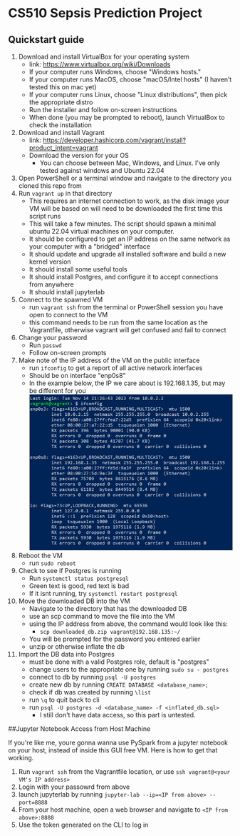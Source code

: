# CS510 Sepsis Prediction Project

## Quickstart guide

1. Download and install VirtualBox for your operating system
    - link: https://www.virtualbox.org/wiki/Downloads
    - If your computer runs Windows, choose "Windows hosts."
    - If your computer runs MacOS, choose "macOS/Intel hosts" (I haven’t tested this on mac yet)
    - If your computer runs Linux, choose "Linux distributions", then pick the appropriate distro
    - Run the installer and follow on-screen instructions
    - When done (you may be prompted to reboot), launch VirtualBox to check the installation
2. Download and install Vagrant
    - link: https://developer.hashicorp.com/vagrant/install?product_intent=vagrant
    - Download the version for your OS
        - You can choose between Mac, Windows, and Linux. I've only tested against windows and Ubuntu 22.04
3. Open PowerShell or a terminal window and navigate to the directory you cloned this repo from
4. Run `vagrant up` in that directory
    - This requires an internet connection to work, as the disk image your VM will be based on will need to be downloaded the first time this script runs
    - This will take a few minutes. The script should spawn a minimal ubuntu 22.04 virtual machines on your computer. 
    - It should be configured to get an IP address on the same network as your computer with a "bridged" interface
    - It should update and upgrade all installed software and build a new kernel version
    - It should install some useful tools
    - It should install Postgres, and configure it to accept connections from anywhere
    - It should install jupyterlab
5. Connect to the spawned VM
    - run `vagrant ssh` from the terminal or PowerShell session you have open to connect to the VM
    - this command needs to be run from the same location as the Vagrantfile, otherwise vagrant will get confused and fail to connect
6. Change your password 
    - Run `passwd` 
    - Follow on-screen prompts
7. Make note of the IP address of the VM on the public interface
    - run `ifconfig` to get a report of all active network interfaces
    - Should be on interface "enp0s8"
    - In the example below, the IP we care about is 192.168.1.35, but may be different for you
![alt text](network_interfaces.PNG)
8. Reboot the VM
    - run `sudo reboot`
9. Check to see if Postgres is running
    - Run `systemctl status postgresql`
    - Green text is good, red text is bad
    - If it isnt running, try `systemctl restart postgresql`
10. Move the downloaded DB into the VM
    - Navigate to the directory that has the downloaded DB
    - use an scp command to move the file into the VM
    - using the IP address from above, the command would look like this:
        - `scp downloaded_db.zip vagrant@192.168.135:~/`
    - You will be prompted for the password you entered earlier
    - unzip or otherwise inflate the db 
11. Import the DB data into Postgres
    - must be done with a valid Postgres role, default is "postgres"
    - change users to the appropriate one by running `sudo su - postgres`
    - connect to db by running `psql -U postgres`
    - create new db by running `CREATE DATABASE <database_name>;`
    - check if db was created by running `\list`
    - run `\q` to quit back to cli
    - run `psql -U postgres -d <database_name> -f <inflated_db.sql>`
        - I still don't have data access, so this part is untested.

##Jupyter Notebook Access from Host Machine

If you're like me, youre gonna wanna use PySpark from a jupyter notebook on your host, instead of inside this GUI free VM. Here is how to get that working.

1. Run `vagrant ssh` from the Vagrantfile location, or use `ssh vagrant@<your VM's IP address>`
2. Login with your passowrd from above
3. launch jupyterlab by running `jupyter-lab --ip=<IP from above> --port=8888`
4. From your host machine, open a web browser and navigate to `<IP from above>:8888`
5. Use the token generated on the CLI to log in







